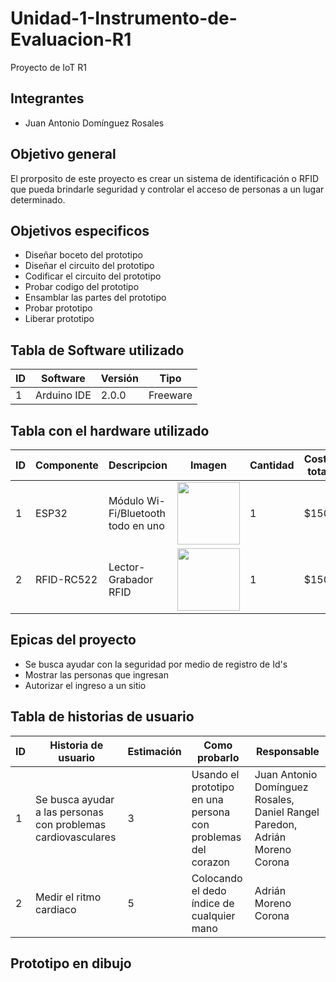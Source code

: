 # Unidad-1-Instrumento-de-Evaluacion-R1
Proyecto de IoT R1
## Integrantes
* Juan Antonio Domínguez Rosales
## Objetivo general
El prorposito de este proyecto es crear un sistema de identificación o RFID que pueda brindarle seguridad y controlar el acceso de personas a un lugar determinado. 
## Objetivos especificos
* Diseñar boceto del prototipo
* Diseñar el circuito del prototipo
* Codificar el circuito del prototipo
* Probar codigo del prototipo
* Ensamblar las partes del prototipo
* Probar prototipo
* Liberar prototipo
## Tabla de Software utilizado
   | ID  |      Software      |   Versión   |    Tipo    |
   |-----|--------------------|-------------|------------|
   |  1  | Arduino IDE | 2.0.0 | Freeware |

## Tabla con el hardware utilizado
|  ID  | Componente |              Descripcion           | Imagen |   Cantidad   |    Costo total    |
|------|------------|------------------------------------|--------|--------------|-------------------|
|1|ESP32|Módulo Wi-Fi/Bluetooth todo en uno|<img src="https://user-images.githubusercontent.com/114314723/193376886-7900d0fb-52af-4688-911e-957b429efbf4.png" width="100" height="100" />| 1 | $150 |
|2|RFID-RC522|Lector-Grabador RFID|<img src="https://avelectronics.cc/wp-content/uploads/2018/06/modulo-rfid-rc522-tarjeta-llavero-s50-mifare-mfrc522.jpg" width="100" height="100" />|1|$150|

## Epicas del proyecto
* Se busca ayudar con la seguridad por medio de registro de Id's
* Mostrar las personas que ingresan
* Autorizar el ingreso a un sitio

## Tabla de historias de usuario
|ID| Historia de usuario | Estimación | Como probarlo | Responsable |
|----|---------------------|------------|---------------|-------------|
|1|Se busca ayudar a las personas con problemas cardiovasculares| 3 |Usando el prototipo en una persona con problemas del corazon|Juan Antonio Domínguez Rosales, Daniel Rangel Paredon, Adrián Moreno Corona|
|2|Medir el ritmo cardiaco| 5 |Colocando el dedo índice de cualquier mano|Adrián Moreno Corona|

## Prototipo en dibujo
